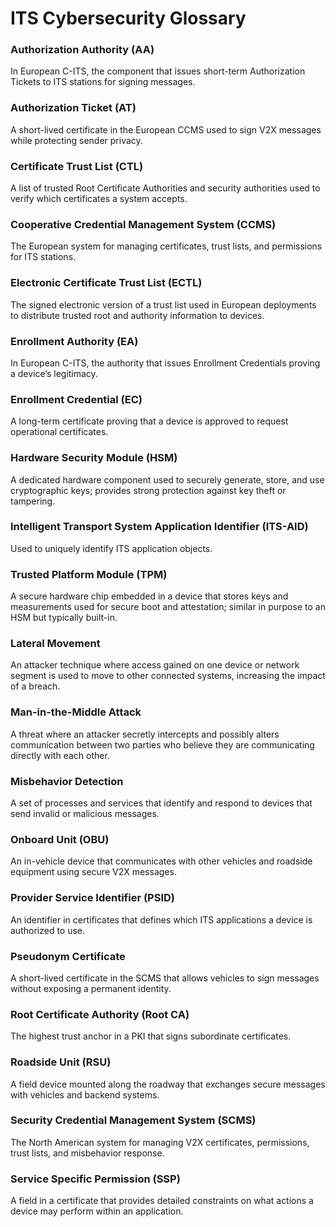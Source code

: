 # ITS Cybersecurity Glossary

### Authorization Authority (AA)

In European C-ITS, the component that issues short-term Authorization Tickets to ITS stations for signing messages.

### Authorization Ticket (AT)

A short-lived certificate in the European CCMS used to sign V2X messages while protecting sender privacy.

### Certificate Trust List (CTL)

A list of trusted Root Certificate Authorities and security authorities used to verify which certificates a system accepts.

### Cooperative Credential Management System (CCMS)

The European system for managing certificates, trust lists, and permissions for ITS stations.

### Electronic Certificate Trust List (ECTL)

The signed electronic version of a trust list used in European deployments to distribute trusted root and authority information to devices.

### Enrollment Authority (EA)

In European C-ITS, the authority that issues Enrollment Credentials proving a device’s legitimacy.

### Enrollment Credential (EC)

A long-term certificate proving that a device is approved to request operational certificates.

### Hardware Security Module (HSM)

A dedicated hardware component used to securely generate, store, and use cryptographic keys; provides strong protection against key theft or tampering.

### Intelligent Transport System Application Identifier (ITS-AID)

Used to uniquely identify ITS application objects. 

### Trusted Platform Module (TPM)

A secure hardware chip embedded in a device that stores keys and measurements used for secure boot and attestation; similar in purpose to an HSM but typically built-in.

### Lateral Movement

An attacker technique where access gained on one device or network segment is used to move to other connected systems, increasing the impact of a breach.

### Man-in-the-Middle Attack

A threat where an attacker secretly intercepts and possibly alters communication between two parties who believe they are communicating directly with each other.

### Misbehavior Detection

A set of processes and services that identify and respond to devices that send invalid or malicious messages.

### Onboard Unit (OBU)

An in-vehicle device that communicates with other vehicles and roadside equipment using secure V2X messages.

### Provider Service Identifier (PSID)

An identifier in certificates that defines which ITS applications a device is authorized to use.

### Pseudonym Certificate

A short-lived certificate in the SCMS that allows vehicles to sign messages without exposing a permanent identity.

### Root Certificate Authority (Root CA)

The highest trust anchor in a PKI that signs subordinate certificates. 

### Roadside Unit (RSU)

A field device mounted along the roadway that exchanges secure messages with vehicles and backend systems.

### Security Credential Management System (SCMS)

The North American system for managing V2X certificates, permissions, trust lists, and misbehavior response.

### Service Specific Permission (SSP)

A field in a certificate that provides detailed constraints on what actions a device may perform within an application.